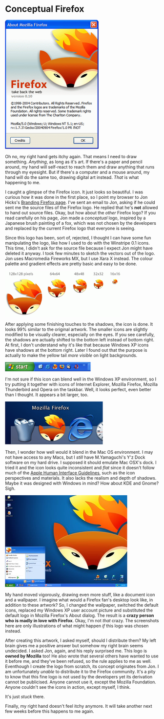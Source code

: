 Conceptual Firefox
===

![Mozilla Firefox's About dialog, showing the conceptual Firefox logo instead](/blog/images/screenshots/firefox/conceptual_firefox_logo_about_dialog.png)

Oh no, my right hand gets itchy again. That means I need to draw something. *Anything*, as long as it's art. If there's a paper and pencil around, my hand will self-react to reach them and draw anything that runs through my eyesight. But if there's a computer and a mouse around, my hand will do the same too, drawing digital art instead. *That* is what happening to me.

I caught a glimpse of the Firefox icon. It just looks so beautiful. I was curious how it was done in the first place, so I point my browser to Jon Hicks's [Branding Firefox page](http://www.hicksdesign.co.uk/journal/377/branding-firefox/ "Branding Firefox"). I've sent an email to Jon, asking if he could sent me the source files of the Firefox logo. He replied that he's **not** allowed to hand out source files. Okay, but how about the *other* Firefox logo? If you read carefully on his page, Jon made a *conceptual* logo, inspired by a Japanese brush painting of a fox, which was not chosen by the developers and replaced by the current Firefox logo that everyone is seeing.

Since this logo has been, sort of, rejected, I thought I can have some fun manipulating the logo, like how I used to do with the Winstripe 0.1 icons. This time, I didn't ask for the source file because I expect Jon might have deleted it anyway. I took few minutes to sketch the vectors out of the logo. Jon uses Macromedia Fireworks MX, but I use Xara X instead. The colour palette and gradient effects are pretty basic and easy to be done.

![Conceptual Firefox icons in various sizes](/blog/images/artwork/icons/conceptual_firefox_128_64_48_32_16.png)

After applying some finishing touches to the shadows, the icon is done. It looks 99% similar to the original artwork. The smaller icons are slightly modified to be visually clearer, especially on the eyes. If you see carefully, the shadows are actually shifted to the bottom left instead of bottom right. At first, I don't understand why it's like that because Windows XP icons have shadows at the bottom right. Later I found out that the purpose is actually to make the yellow tail *more visible* on light backgrounds.

![Windows taskbar, containing the Start menu and the Quick Launch bar, showing the 'Show Desktop', conceptual Mozilla Firefox, Internet Explorer, Mozilla Thunderbird and Opera icons](/blog/images/screenshots/windows/conceptual_firefox_logo_firefox_ie_thunderbird_opera_quick_launch.png)

I'm not sure if this icon can blend well in the Windows XP environment, so I try putting it together with icons of Internet Explorer, Mozilla Firefox, Mozilla Thunderbird and Opera on the taskbar. Well, it looks perfect, even better than I thought. It appears a bit larger, too.

![Y'z Dock, showing the conceptual Firefox icon with other icons](/blog/images/screenshots/software/conceptual_firefox_logo_yz_dock.png)

Then, I wonder how well would it blend in the Mac OS environment. I may not have access to any Macs, but I *still* have M.Yamaguchi's Y'z Dock software on my hard drive. I supposed it should emulate Mac OSX's dock. I tried it and the icon looks quite inconsistent and *flat* since it doesn't follow much of the [Apple Human Interface Guidelines](http://developer.apple.com/documentation/UserExperience/Conceptual/OSXHIGuidelines/), such as the icon perspectives and materials. It also lacks the realism and depth of shadows. Maybe it was designed with Windows in mind? How about KDE and Gnome? Sigh.

[![my desktop with conceptual Firefox logos all over, complete with icons and a wallpaper](/blog/images/screenshots/windows/conceptual_firefox_everywhere_desktop_thumbnail.jpg)](/blog/images/screenshots/windows/conceptual_firefox_everywhere_desktop.jpg)

My hand moved vigorously, drawing even more stuff, like a document icon and a wallpaper. I imagine what would a Firefox fan's desktop look like, in addition to these artwork? So, I changed the wallpaper, switched the default icons, replaced my Windows XP user account picture and substituted the default logo in Mozilla Firefox's About dialog. The result is a **crazy person who is madly in love with Firefox**. Okay, I'm not *that* crazy. The screenshots here are only illustrations of what might happen *if* this logo was chosen instead.

After creating this artwork, I asked myself, should I distribute them? My left brain gives me a positive answer but somehow my right brain seems undecided. I asked Jon, again, and his reply surprised me. This logo is **owned by Mozilla** too! He also wrote that several others have wanted to use it before me, and they've been refused, so the rule applies to me as well. Eventhough I create the logo from scratch, its concept originates from Jon. I am unfortunately *unable* to distribute it to the Firefox community. It's a pity to know that this fine logo is not used by the developers yet its derivation cannot be publicised. Anyone cannot use it, except the Mozilla Foundation. Anyone couldn't see the icons in action, except myself, I think.

It's just *stuck* there.

Finally, my right hand doesn't feel itchy anymore. It will take another next few weeks before this happens to me again.